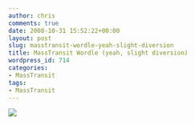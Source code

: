 ```yaml
---
author: chris
comments: true
date: 2008-10-31 15:52:22+00:00
layout: post
slug: masstransit-wordle-yeah-slight-diversion
title: MassTransit Wordle (yeah, slight diversion)
wordpress_id: 714
categories:
- MassTransit
tags:
- MassTransit
---
```


[
![](http://www.wordle.net/thumb/wrdl/281003/ServiceBus)](http://www.wordle.net/gallery/wrdl/281003/ServiceBus)
